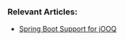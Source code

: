 ### Relevant Articles:
- [Spring Boot Support for jOOQ](http://www.baeldung.com/spring-boot-support-for-jooq)
